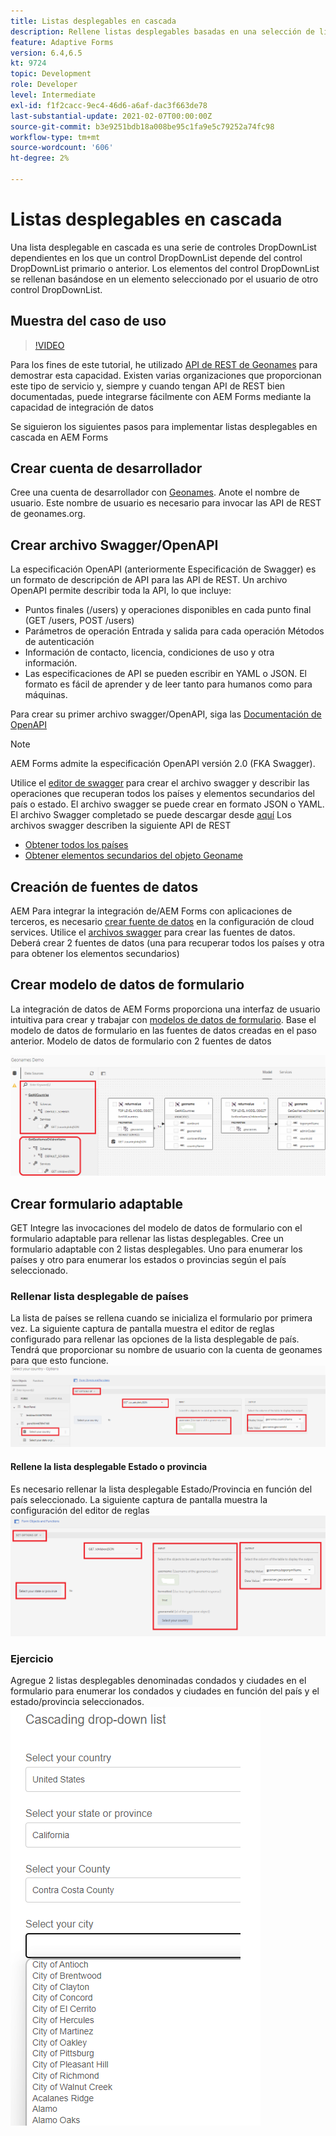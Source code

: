 ```yaml
---
title: Listas desplegables en cascada
description: Rellene listas desplegables basadas en una selección de lista desplegable anterior.
feature: Adaptive Forms
version: 6.4,6.5
kt: 9724
topic: Development
role: Developer
level: Intermediate
exl-id: f1f2cacc-9ec4-46d6-a6af-dac3f663de78
last-substantial-update: 2021-02-07T00:00:00Z
source-git-commit: b3e9251bdb18a008be95c1fa9e5c79252a74fc98
workflow-type: tm+mt
source-wordcount: '606'
ht-degree: 2%

---
```


# Listas desplegables en cascada

Una lista desplegable en cascada es una serie de controles DropDownList dependientes en los que un control DropDownList depende del control DropDownList primario o anterior. Los elementos del control DropDownList se rellenan basándose en un elemento seleccionado por el usuario de otro control DropDownList.

## Muestra del caso de uso

>[!VIDEO](https://video.tv.adobe.com/v/340344?quality=12&learn=on)

Para los fines de este tutorial, he utilizado [API de REST de Geonames](http://api.geonames.org/) para demostrar esta capacidad.
Existen varias organizaciones que proporcionan este tipo de servicio y, siempre y cuando tengan API de REST bien documentadas, puede integrarse fácilmente con AEM Forms mediante la capacidad de integración de datos

Se siguieron los siguientes pasos para implementar listas desplegables en cascada en AEM Forms

## Crear cuenta de desarrollador

Cree una cuenta de desarrollador con [Geonames](https://www.geonames.org/login). Anote el nombre de usuario. Este nombre de usuario es necesario para invocar las API de REST de geonames.org.

## Crear archivo Swagger/OpenAPI

La especificación OpenAPI (anteriormente Especificación de Swagger) es un formato de descripción de API para las API de REST. Un archivo OpenAPI permite describir toda la API, lo que incluye:

* Puntos finales (/users) y operaciones disponibles en cada punto final (GET /users, POST /users)
* Parámetros de operación Entrada y salida para cada operación Métodos de autenticación
* Información de contacto, licencia, condiciones de uso y otra información.
* Las especificaciones de API se pueden escribir en YAML o JSON. El formato es fácil de aprender y de leer tanto para humanos como para máquinas.

Para crear su primer archivo swagger/OpenAPI, siga las [Documentación de OpenAPI](https://swagger.io/docs/specification/2-0/basic-structure/)

>[!NOTE]
> AEM Forms admite la especificación OpenAPI versión 2.0 (FKA Swagger).

Utilice el [editor de swagger](https://editor.swagger.io/) para crear el archivo swagger y describir las operaciones que recuperan todos los países y elementos secundarios del país o estado. El archivo swagger se puede crear en formato JSON o YAML. El archivo Swagger completado se puede descargar desde [aquí](assets/swagger-files.zip)
Los archivos swagger describen la siguiente API de REST
* [Obtener todos los países](http://api.geonames.org/countryInfoJSON?username=yourusername)
* [Obtener elementos secundarios del objeto Geoname](http://api.geonames.org/childrenJSON?formatted=true&amp;geonameId=6252001&amp;username=yourusername)

## Creación de fuentes de datos

AEM Para integrar la integración de/AEM Forms con aplicaciones de terceros, es necesario [crear fuente de datos](https://experienceleague.adobe.com/docs/experience-manager-learn/forms/ic-web-channel-tutorial/parttwo.html) en la configuración de cloud services. Utilice el [archivos swagger](assets/swagger-files.zip) para crear las fuentes de datos.
Deberá crear 2 fuentes de datos (una para recuperar todos los países y otra para obtener los elementos secundarios)


## Crear modelo de datos de formulario

La integración de datos de AEM Forms proporciona una interfaz de usuario intuitiva para crear y trabajar con [modelos de datos de formulario](https://experienceleague.adobe.com/docs/experience-manager-65/forms/form-data-model/create-form-data-models.html?lang=es). Base el modelo de datos de formulario en las fuentes de datos creadas en el paso anterior. Modelo de datos de formulario con 2 fuentes de datos

![fdm](assets/geonames-fdm.png)


## Crear formulario adaptable

GET Integre las invocaciones del modelo de datos de formulario con el formulario adaptable para rellenar las listas desplegables.
Cree un formulario adaptable con 2 listas desplegables. Uno para enumerar los países y otro para enumerar los estados o provincias según el país seleccionado.

### Rellenar lista desplegable de países

La lista de países se rellena cuando se inicializa el formulario por primera vez. La siguiente captura de pantalla muestra el editor de reglas configurado para rellenar las opciones de la lista desplegable de país. Tendrá que proporcionar su nombre de usuario con la cuenta de geonames para que esto funcione.
![get-countries](assets/get-countries-rule-editor.png)

#### Rellene la lista desplegable Estado o provincia

Es necesario rellenar la lista desplegable Estado/Provincia en función del país seleccionado. La siguiente captura de pantalla muestra la configuración del editor de reglas
![state-Province-options](assets/state-province-options.png)

### Ejercicio

Agregue 2 listas desplegables denominadas condados y ciudades en el formulario para enumerar los condados y ciudades en función del país y el estado/provincia seleccionados.
![ejercitarse](assets/cascading-drop-down-exercise.png)
